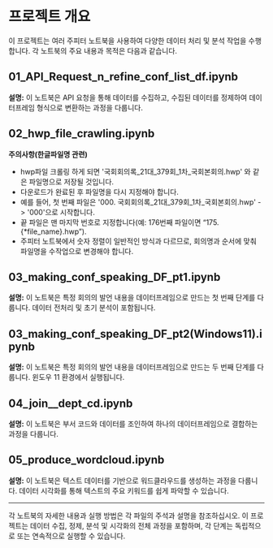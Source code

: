 # 프로젝트 개요

이 프로젝트는 여러 주피터 노트북을 사용하여 다양한 데이터 처리 및 분석 작업을 수행합니다. 각 노트북의 주요 내용과 목적은 다음과 같습니다.

## 01_API_Request_n_refine_conf_list_df.ipynb

**설명:** 이 노트북은 API 요청을 통해 데이터를 수집하고, 수집된 데이터를 정제하여 데이터프레임 형식으로 변환하는 과정을 다룹니다.

## 02_hwp_file_crawling.ipynb

**주의사항(한글파일명 관련)**
- hwp파일 크롤링 하게 되면 '국회회의록_21대_379회_1차_국회본회의.hwp' 와 같은 파일명으로 저장될 것입니다.
- 다운로드가 완료된 후 파일명을 다시 지정해야 합니다.
- 예를 들어, 첫 번째 파일은 '000. 국회회의록_21대_379회_1차_국회본회의.hwp' -> '000'으로 시작합니다.
- 끝 파일은 맨 마지막 번호로 지정합니다(예: 176번째 파일이면 “175. {*file_name}.hwp”).
- 주피터 노트북에서 숫자 정렬이 일반적인 방식과 다르므로, 회의명과 순서에 맞춰 파일명을 수작업으로 변경해야 합니다.

## 03_making_conf_speaking_DF_pt1.ipynb

**설명:** 이 노트북은 특정 회의의 발언 내용을 데이터프레임으로 만드는 첫 번째 단계를 다룹니다. 데이터 전처리 및 초기 분석이 포함됩니다.

## 03_making_conf_speaking_DF_pt2(Windows11).ipynb

**설명:** 이 노트북은 특정 회의의 발언 내용을 데이터프레임으로 만드는 두 번째 단계를 다룹니다. 윈도우 11 환경에서 실행됩니다.

## 04_join__dept_cd.ipynb

**설명:** 이 노트북은 부서 코드와 데이터를 조인하여 하나의 데이터프레임으로 결합하는 과정을 다룹니다.

## 05_produce_wordcloud.ipynb

**설명:** 이 노트북은 텍스트 데이터를 기반으로 워드클라우드를 생성하는 과정을 다룹니다. 데이터 시각화를 통해 텍스트의 주요 키워드를 쉽게 파악할 수 있습니다.

---

각 노트북의 자세한 내용과 실행 방법은 각 파일의 주석과 설명을 참조하십시오. 이 프로젝트는 데이터 수집, 정제, 분석 및 시각화의 전체 과정을 포함하며, 각 단계는 독립적으로 또는 연속적으로 실행할 수 있습니다.
